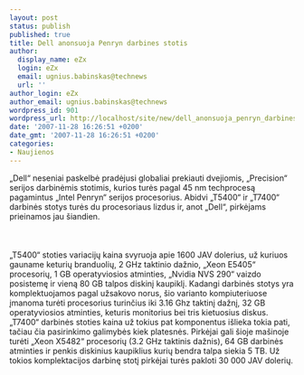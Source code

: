 ```yaml
---
layout: post
status: publish
published: true
title: Dell anonsuoja Penryn darbines stotis
author:
  display_name: eZx
  login: eZx
  email: ugnius.babinskas@technews
  url: ''
author_login: eZx
author_email: ugnius.babinskas@technews
wordpress_id: 901
wordpress_url: http://localhost/site/new/dell_anonsuoja_penryn_darbines_stotis/
date: '2007-11-28 16:26:51 +0200'
date_gmt: '2007-11-28 16:26:51 +0200'
categories:
- Naujienos
---
```

<p>„Dell“ neseniai paskelbė pradėjusi globaliai prekiauti dvejiomis, „Precision“ serijos darbinėmis stotimis, kurios turės pagal 45 nm techprocesą pagamintus „Intel Penryn“ serijos procesorius. Abidvi „T5400“ ir „T7400“ darbinės stotys turės du procesoriaus lizdus ir, anot „Dell“, pirkėjams prieinamos jau šiandien.<br />
<br><br />
<br>„T5400“ stoties variacijų kaina svyruoja apie 1600 JAV dolerius, už kuriuos gauname keturių branduolių, 2 GHz taktinio dažnio, „Xeon E5405“ procesorių, 1 GB operatyviosios atminties, „Nvidia NVS 290“ vaizdo posistemę ir vieną 80 GB talpos diskinį kaupiklį. Kadangi darbinės stotys yra komplektuojamos pagal užsakovo norus, šio varianto kompiuteriuose įmanoma turėti procesorius turinčius iki 3.16 Ghz taktinį dažnį, 32 GB operatyviosios atminties, keturis monitorius bei tris kietuosius diskus. „T7400“ darbinės stoties kaina už tokius pat komponentus išlieka tokia pati, tačiau čia pasirinkimo galimybės kiek platesnės. Pirkėjai gali šioje mašinoje turėti „Xeon X5482“ procesorių (3.2 GHz taktinis dažnis), 64 GB darbinės atminties ir penkis diskinius kaupiklius kurių bendra talpa siekia 5 TB. Už tokios komplektacijos darbinę stotį pirkėjai turės pakloti 30 000 JAV dolerių.<br />
<br></p>
